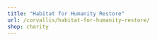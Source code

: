 ```yaml
---
title: "Habitat for Humanity Restore"
url: /corvallis/habitat-for-humanity-restore/
shop: charity
---
```


